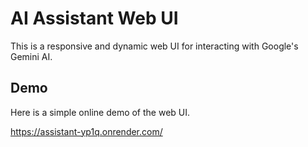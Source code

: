 
# AI Assistant Web UI

This is a responsive and dynamic web UI for interacting with Google's Gemini AI.


## Demo

Here is a simple online demo of the web UI.

https://assistant-yp1q.onrender.com/
